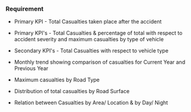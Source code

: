 ### Requirement

- Primary KPI - Total Casualties taken place after the accident

- Primary KPI's - Total Casualties & percentage of total with respect to accident severity and maximum casualties by type of vehicle

- Secondary KPI's - Total Casualties with respect to vehicle type

- Monthly trend showing comparison of casualties for Current Year and Previous Year

- Maximum casualties by Road Type

- Distribution of total casualties by Road Surface

- Relation between Casualties by Area/ Location & by Day/ Night
